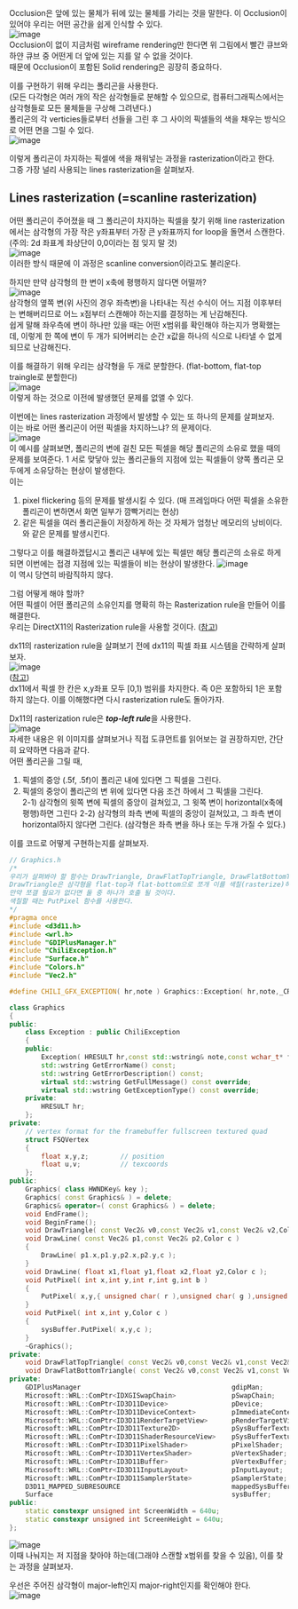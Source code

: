   
Occlusion은 앞에 있는 물체가 뒤에 있는 물체를 가리는 것을 말한다. 이 Occlusion이 있어야 우리는 어떤 공간을 쉽게 인식할 수 있다.  
![image](https://user-images.githubusercontent.com/63915665/170813920-12dee988-c4cc-408c-a34b-deb68c7df64e.png)  
Occlusion이 없이 지금처럼 wireframe rendering만 한다면 위 그림에서 빨간 큐브와 하얀 큐브 중 어떤게 더 앞에 있는 지를 알 수 없을 것이다.  
때문에 Occlusion이 포함된 Solid rendering은 굉장히 중요하다.  
  
이를 구현하기 위해 우리는 폴리곤을 사용한다.  
(모든 다각형은 여러 개의 작은 삼각형들로 분해할 수 있으므로, 컴퓨터그래픽스에서는 삼각형들로 모든 물체들을 구상해 그려낸다.)  
폴리곤의 각 verticies들로부터 선들을 그린 후 그 사이의 픽셀들의 색을 채우는 방식으로 어떤 면을 그릴 수 있다.  
![image](https://user-images.githubusercontent.com/63915665/170815553-f7915a02-47fd-4cd7-82ea-911bebf7a043.png)  
  
이렇게 폴리곤이 차지하는 픽셀에 색을 채워넣는 과정을 rasterization이라고 한다.  
그중 가장 널리 사용되는 lines rasterization을 살펴보자.  
  

  
<h2>Lines rasterization (=scanline rasterization)</h2>
  
어떤 폴리곤이 주어졌을 때 그 폴리곤이 차지하는 픽셀을 찾기 위해 line rasterization에서는 삼각형의 가장 작은 y좌표부터 가장 큰 y좌표까지 for loop을 돌면서 스캔한다.  
(주의: 2d 좌표계 좌상단이 0,0이라는 점 잊지 말 것)  
![image](https://user-images.githubusercontent.com/63915665/170815712-e8bd0740-4ce4-45a7-9427-033a71a548c5.png)  
이러한 방식 때문에 이 과정은 scanline conversion이라고도 불리운다.  
  
하지만 만약 삼각형의 한 변이 x축에 평행하지 않다면 어떨까?  
![image](https://user-images.githubusercontent.com/63915665/170815739-02590a90-2297-4776-84e3-3dca2d2fddc3.png)  
삼각형의 옆쪽 변(위 사진의 경우 좌측변)을 나타내는 직선 수식이 어느 지점 이후부터는 변해버리므로 어느 x점부터 스캔해야 하는지를 결정하는 게 난감해진다.  
쉽게 말해 좌우측에 변이 하나만 있을 때는 어떤 x범위를 확인해야 하는지가 명확했는데, 이렇게 한 쪽에 변이 두 개가 되어버리는 순간 x값을 하나의 식으로 나타낼 수 없게 되므로 난감해진다.  
  
이를 해결하기 위해 우리는 삼각형을 두 개로 분할한다. (flat-bottom, flat-top traingle로 분할한다)  
![image](https://user-images.githubusercontent.com/63915665/170815829-efa7b403-90cc-4324-9bc7-9421a19b41b4.png)  
이렇게 하는 것으로 이전에 발생했던 문제를 없앨 수 있다.  
  
  
  
이번에는 lines rasterization 과정에서 발생할 수 있는 또 하나의 문제를 살펴보자.  
이는 바로 어떤 폴리곤이 어떤 픽셀을 차지하느냐? 의 문제이다.  
![image](https://user-images.githubusercontent.com/63915665/170816057-79393ebb-e99c-4d5e-9329-508481e08d79.png)  
이 예시를 살펴보면, 폴리곤의 변에 걸친 모든 픽셀을 해당 폴리곤의 소유로 했을 때의 문제를 보여준다.  1
서로 맞닿아 있는 폴리곤들의 지점에 있는 픽셀들이 양쪽 폴리곤 모두에게 소유당하는 현상이 발생한다.  
이는   
1. pixel flickering 등의 문제를 발생시킬 수 있다. (매 프레임마다 어떤 픽셀을 소유한 폴리곤이 변하면서 화면 일부가 깜빡거리는 현상)  
2. 같은 픽셀을 여러 폴리곤들이 저장하게 하는 것 자체가 엄청난 메모리의 낭비이다.  
와 같은 문제를 발생시킨다.  
  
그렇다고 이를 해결하겠답시고 폴리곤 내부에 있는 픽셀만 해당 폴리곤의 소유로 하게 되면 이번에는 접경 지점에 있는 픽셀들이 비는 현상이 발생한다.
![image](https://user-images.githubusercontent.com/63915665/170816131-f74d019f-00a5-4b7e-b706-b5ae5df7f6e0.png)  
이 역시 당연히 바람직하지 않다.  
  
그럼 어떻게 해야 할까?  
어떤 픽셀이 어떤 폴리곤의 소유인지를 명확히 하는 Rasterization rule을 만들어 이를 해결한다.  
우리는 DirectX11의 Rasterization rule을 사용할 것이다. ([참고](https://docs.microsoft.com/en-us/windows/win32/direct3d11/d3d10-graphics-programming-guide-rasterizer-stage-rules))  
    
dx11의 rasterization rule을 살펴보기 전에 dx11의 픽셀 좌표 시스템을 간략하게 살펴보자.  
![image](https://user-images.githubusercontent.com/63915665/170816286-b9107a04-dc46-4721-8237-a0cd69376588.png)  
([참고](https://docs.microsoft.com/en-us/windows/win32/direct3d10/d3d10-graphics-programming-guide-resources-coordinates))  
dx11에서 픽셀 한 칸은 x,y좌표 모두 \[0,1\) 범위를 차지한다. 즉 0은 포함하되 1은 포함하지 않는다. 이를 이해했다면 다시 rasterization rule도 돌아가자.  
  
Dx11의 rasterization rule은 ***top-left rule***을 사용한다.  
![image](https://user-images.githubusercontent.com/63915665/170816387-8f84dcee-deaa-4549-988d-8d036beaa66a.png)  
자세한 내용은 위 이미지를 살펴보거나 직접 도큐먼트를 읽어보는 걸 권장하지만, 간단히 요약하면 다음과 같다.  
어떤 폴리곤을 그릴 때,  
1) 픽셀의 중앙 (.5f, .5f)이 폴리곤 내에 있다면 그 픽셀을 그린다.  
2) 픽셀의 중앙이 폴리곤의 변 위에 있다면 다음 조건 하에서 그 픽셀을 그린다.  
    2-1) 삼각형의 윗쪽 변에 픽셀의 중앙이 걸쳐있고, 그 윗쪽 변이 horizontal(x축에 평행)하면 그린다
    2-2) 삼각형의 좌측 변에 픽셀의 중앙이 걸쳐있고, 그 좌측 변이 horizontal하지 않다면 그린다. (삼각형은 좌측 변을 하나 또는 두개 가질 수 있다.)  
  
이를 코드로 어떻게 구현하는지를 살펴보자.  
```c++
// Graphics.h
/* 
우리가 살펴봐야 할 함수는 DrawTriangle, DrawFlatTopTriangle, DrawFlatBottomTriangle이다.
DrawTriangle은 삼각형을 flat-top과 flat-bottom으로 쪼개 이를 색칠(rasterize)하고 draw하는 함수이다.
만약 쪼갤 필요가 없다면 둘 중 하나가 호출 될 것이다.
색칠할 때는 PutPixel 함수를 사용한다.
*/
#pragma once
#include <d3d11.h>
#include <wrl.h>
#include "GDIPlusManager.h"
#include "ChiliException.h"
#include "Surface.h"
#include "Colors.h"
#include "Vec2.h"

#define CHILI_GFX_EXCEPTION( hr,note ) Graphics::Exception( hr,note,_CRT_WIDE(__FILE__),__LINE__ )

class Graphics
{
public:
	class Exception : public ChiliException
	{
	public:
		Exception( HRESULT hr,const std::wstring& note,const wchar_t* file,unsigned int line );
		std::wstring GetErrorName() const;
		std::wstring GetErrorDescription() const;
		virtual std::wstring GetFullMessage() const override;
		virtual std::wstring GetExceptionType() const override;
	private:
		HRESULT hr;
	};
private:
	// vertex format for the framebuffer fullscreen textured quad
	struct FSQVertex
	{
		float x,y,z;		// position
		float u,v;			// texcoords
	};
public:
	Graphics( class HWNDKey& key );
	Graphics( const Graphics& ) = delete;
	Graphics& operator=( const Graphics& ) = delete;
	void EndFrame();
	void BeginFrame();
	void DrawTriangle( const Vec2& v0,const Vec2& v1,const Vec2& v2,Color c );
	void DrawLine( const Vec2& p1,const Vec2& p2,Color c )
	{
		DrawLine( p1.x,p1.y,p2.x,p2.y,c );
	}
	void DrawLine( float x1,float y1,float x2,float y2,Color c );
	void PutPixel( int x,int y,int r,int g,int b )
	{
		PutPixel( x,y,{ unsigned char( r ),unsigned char( g ),unsigned char( b ) } );
	}
	void PutPixel( int x,int y,Color c )
	{
		sysBuffer.PutPixel( x,y,c );
	}
	~Graphics();
private:
	void DrawFlatTopTriangle( const Vec2& v0,const Vec2& v1,const Vec2& v2,Color c );
	void DrawFlatBottomTriangle( const Vec2& v0,const Vec2& v1,const Vec2& v2,Color c );
private:
	GDIPlusManager										gdipMan;
	Microsoft::WRL::ComPtr<IDXGISwapChain>				pSwapChain;
	Microsoft::WRL::ComPtr<ID3D11Device>				pDevice;
	Microsoft::WRL::ComPtr<ID3D11DeviceContext>			pImmediateContext;
	Microsoft::WRL::ComPtr<ID3D11RenderTargetView>		pRenderTargetView;
	Microsoft::WRL::ComPtr<ID3D11Texture2D>				pSysBufferTexture;
	Microsoft::WRL::ComPtr<ID3D11ShaderResourceView>	pSysBufferTextureView;
	Microsoft::WRL::ComPtr<ID3D11PixelShader>			pPixelShader;
	Microsoft::WRL::ComPtr<ID3D11VertexShader>			pVertexShader;
	Microsoft::WRL::ComPtr<ID3D11Buffer>				pVertexBuffer;
	Microsoft::WRL::ComPtr<ID3D11InputLayout>			pInputLayout;
	Microsoft::WRL::ComPtr<ID3D11SamplerState>			pSamplerState;
	D3D11_MAPPED_SUBRESOURCE							mappedSysBufferTexture;
	Surface												sysBuffer;
public:
	static constexpr unsigned int ScreenWidth = 640u;
	static constexpr unsigned int ScreenHeight = 640u;
};
```

  
![image](https://user-images.githubusercontent.com/63915665/170815875-21067785-67af-4531-a4fc-d1d131c17662.png)  
이때 나눠지는 저 지점을 찾아야 하는데(그래야 스캔할 x범위를 찾을 수 있음), 이를 찾는 과정을 살펴보자.  
  
우선은 주어진 삼각형이 major-left인지 major-right인지를 확인해야 한다.  
![image](https://user-images.githubusercontent.com/63915665/170815943-2bdd567f-3c74-4be9-b56d-ab41f0a8615d.png)  





